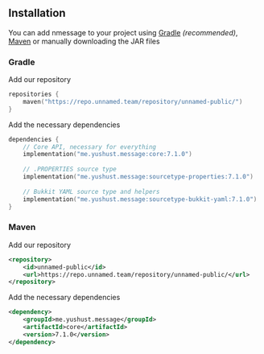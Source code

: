## Installation

You can add nmessage to your project using [Gradle](https://gradle.org/)
*(recommended)*, [Maven](https://maven.apache.org/) or manually downloading
the JAR files


### Gradle

Add our repository

```kotlin
repositories {
    maven("https://repo.unnamed.team/repository/unnamed-public/")
}
```

Add the necessary dependencies

```kotlin
dependencies {
    // Core API, necessary for everything
    implementation("me.yushust.message:core:7.1.0")
    
    // .PROPERTIES source type
    implementation("me.yushust.message:sourcetype-properties:7.1.0")
  
    // Bukkit YAML source type and helpers
    implementation("me.yushust.message:sourcetype-bukkit-yaml:7.1.0")
}
```

### Maven

Add our repository

```xml
<repository>
    <id>unnamed-public</id>
    <url>https://repo.unnamed.team/repository/unnamed-public/</url>
</repository>
```

Add the necessary dependencies

```xml
<dependency>
    <groupId>me.yushust.message</groupId>
    <artifactId>core</artifactId>
    <version>7.1.0</version>
</dependency>
```
